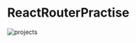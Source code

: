 # ReactRouterPractise

![projects](https://user-images.githubusercontent.com/78131940/231733926-d92ea63d-0d38-4b4c-a24f-3d37ea408ce9.PNG)
